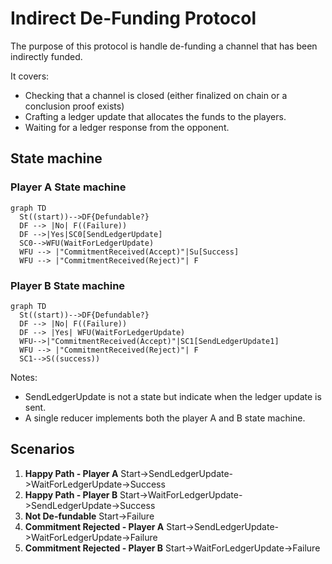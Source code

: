 # Indirect De-Funding Protocol

The purpose of this protocol is handle de-funding a channel that has been indirectly funded.

It covers:

- Checking that a channel is closed (either finalized on chain or a conclusion proof exists)
- Crafting a ledger update that allocates the funds to the players.
- Waiting for a ledger response from the opponent.

## State machine

### Player A State machine

```mermaid
graph TD
  St((start))-->DF{Defundable?}
  DF --> |No| F((Failure))
  DF -->|Yes|SC0[SendLedgerUpdate]
  SC0-->WFU(WaitForLedgerUpdate)
  WFU --> |"CommitmentReceived(Accept)"|Su[Success]
  WFU --> |"CommitmentReceived(Reject)"| F
```

### Player B State machine

```mermaid
graph TD
  St((start))-->DF{Defundable?}
  DF --> |No| F((Failure))
  DF --> |Yes| WFU(WaitForLedgerUpdate)
  WFU-->|"CommitmentReceived(Accept)"|SC1[SendLedgerUpdate1]
  WFU --> |"CommitmentReceived(Reject)"| F
  SC1-->S((success))

```

Notes:

- SendLedgerUpdate is not a state but indicate when the ledger update is sent.
- A single reducer implements both the player A and B state machine.

## Scenarios

1. **Happy Path - Player A** Start->SendLedgerUpdate->WaitForLedgerUpdate->Success
2. **Happy Path - Player B** Start->WaitForLedgerUpdate->SendLedgerUpdate->Success
3. **Not De-fundable** Start->Failure
4. **Commitment Rejected - Player A** Start->SendLedgerUpdate->WaitForLedgerUpdate->Failure
5. **Commitment Rejected - Player B** Start->WaitForLedgerUpdate->Failure

